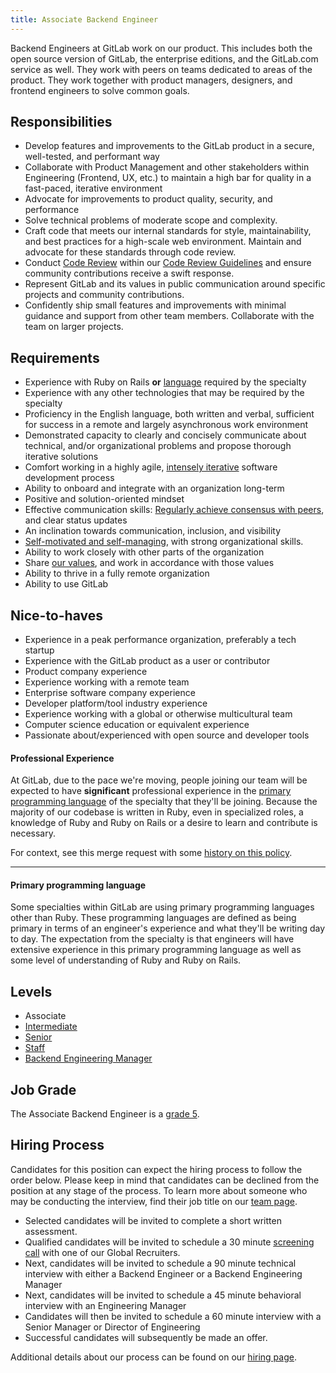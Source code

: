 ```yaml
---
title: Associate Backend Engineer
---
```


Backend Engineers at GitLab work on our product. This includes both the open source version of GitLab, the enterprise editions, and the GitLab.com service as well. They work with peers on teams dedicated to areas of the product. They work together with product managers, designers, and frontend engineers to solve common goals.

<a id="associate-responsibilities"></a>

## Responsibilities

- Develop features and improvements to the GitLab product in a secure,
  well-tested, and performant way
- Collaborate with Product Management and other stakeholders within Engineering (Frontend, UX, etc.) to maintain a high bar for quality in a fast-paced, iterative environment
- Advocate for improvements to product quality, security, and performance
- Solve technical problems of moderate scope and complexity.
- Craft code that meets our internal standards for style, maintainability, and best practices for a high-scale web environment. Maintain and advocate for these standards through code review.
- Conduct [Code Review](https://about.gitlab.com/handbook/engineering/workflow/code-review/) within our [Code Review Guidelines](https://docs.gitlab.com/ee/development/code_review.html) and ensure community contributions receive a swift response.
- Represent GitLab and its values in public communication around specific projects and community contributions.
- Confidently ship small features and improvements with minimal guidance and support from other team members. Collaborate with the team on larger projects.

<a id="associate-requirements"></a>

## Requirements

- Experience with Ruby on Rails **or** [language](#primary-programming-language) required by the specialty
- Experience with any other technologies that may be required by the specialty
- Proficiency in the English language, both written and verbal, sufficient for success in a remote and largely asynchronous work environment
- Demonstrated capacity to clearly and concisely communicate about technical, and/or organizational problems and propose thorough iterative solutions
- Comfort working in a highly agile, [intensely iterative](/handbook/values/#iteration) software development process
- Ability to onboard and integrate with an organization long-term
- Positive and solution-oriented mindset
- Effective communication skills: [Regularly achieve consensus with peers](/handbook/values/#collaboration), and clear status updates
- An inclination towards communication, inclusion, and visibility
- [Self-motivated and self-managing](/handbook/values/#efficiency), with strong organizational skills.
- Ability to work closely with other parts of the organization
- Share [our values](/handbook/values/), and work in accordance with those values
- Ability to thrive in a fully remote organization
- Ability to use GitLab

<a id="associate-nice-to-haves"></a>

## Nice-to-haves

- Experience in a peak performance organization, preferably a tech startup
- Experience with the GitLab product as a user or contributor
- Product company experience
- Experience working with a remote team
- Enterprise software company experience
- Developer platform/tool industry experience
- Experience working with a global or otherwise multicultural team
- Computer science education or equivalent experience
- Passionate about/experienced with open source and developer tools

#### Professional Experience

At GitLab, due to the pace we're moving, people joining our team will be expected to have **significant** professional experience in the
[primary programming language](#primary-programming-language) of the specialty that they'll be joining.
Because the majority of our codebase is written in Ruby, even in specialized roles, a knowledge of Ruby and Ruby on Rails or a desire to learn and contribute is necessary.

For context, see this merge request with some [history on this policy](https://gitlab.com/gitlab-com/www-gitlab-com/merge_requests/2695).

----

#### Primary programming language

Some specialties within GitLab are using primary programming languages other than Ruby.
These programming languages are defined as being primary in terms of an engineer's experience and what they'll be writing day to day.
The expectation from the specialty is that engineers will have extensive experience in this primary programming language
as well as some level of understanding of Ruby and Ruby on Rails.

## Levels

- Associate
- [Intermediate](/job-families/engineering/backend-engineer/#intermediate-backend-engineer)
- [Senior](/job-families/engineering/backend-engineer/#senior-backend-engineer)
- [Staff](/job-families/engineering/backend-engineer/#staff-backend-engineer)
- [Backend Engineering Manager](/job-families/engineering/backend-engineer/#backend-engineering-manager)

## Job Grade

The Associate Backend Engineer is a [grade 5](/handbook/total-rewards/compensation/compensation-calculator/#gitlab-job-grades).

## Hiring Process

Candidates for this position can expect the hiring process to follow the order below. Please keep in mind that candidates can be declined from the position at any stage of the process. To learn more about someone who may be conducting the interview, find their job title on our [team page](/handbook/company/team/).

- Selected candidates will be invited to complete a short written assessment.
- Qualified candidates will be invited to schedule a 30 minute [screening call](/handbook/hiring/interviewing/#screening-call) with one of our Global Recruiters.
- Next, candidates will be invited to schedule a 90 minute technical interview with either a Backend Engineer or a Backend Engineering Manager
- Next, candidates will be invited to schedule a 45 minute behavioral interview with an Engineering Manager
- Candidates will then be invited to schedule a 60 minute interview with a Senior Manager or Director of Engineering
- Successful candidates will subsequently be made an offer.

Additional details about our process can be found on our [hiring page](/handbook/hiring/).
